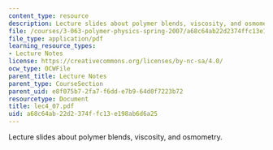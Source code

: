 ```yaml
---
content_type: resource
description: Lecture slides about polymer blends, viscosity, and osmometry.
file: /courses/3-063-polymer-physics-spring-2007/a68c64ab22d2374ffc13e198ab6d6a25_lec4_07.pdf
file_type: application/pdf
learning_resource_types:
- Lecture Notes
license: https://creativecommons.org/licenses/by-nc-sa/4.0/
ocw_type: OCWFile
parent_title: Lecture Notes
parent_type: CourseSection
parent_uid: e8f075b7-2fa7-f6dd-e7b9-64d0f7223b72
resourcetype: Document
title: lec4_07.pdf
uid: a68c64ab-22d2-374f-fc13-e198ab6d6a25
---
```

Lecture slides about polymer blends, viscosity, and osmometry.